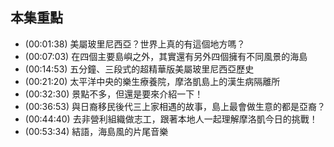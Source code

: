 ---
---


## 本集重點

* (00:01:38) 美屬玻里尼西亞？世界上真的有這個地方嗎？
* (00:07:03) 在四個主要島嶼之外，其實還有另外四個擁有不同風景的海島
* (00:14:53) 五分鐘、三段式的超精華版美屬玻里尼西亞歷史
* (00:21:20) 太平洋中央的樂生療養院，摩洛凱島上的漢生病隔離所
* (00:32:30) 景點不多，但還是要來介紹一下！
* (00:36:53) 與日裔移民後代三上家相遇的故事，島上最會做生意的都是亞裔？
* (00:44:40) 去非營利組織做志工，跟著本地人一起理解摩洛凱今日的挑戰！
* (00:53:34) 結語，海島風的片尾音樂
